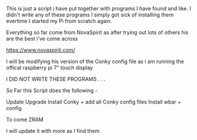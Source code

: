 This is just a script i have put together with programs I have found and like. 
I didn't write any of these programs I simply got sick of installing them 
evertime I started my Pi from scratch again.

Everything so far come from NovaSpirit as after trying out lots of others 
his are the best i've come across

https://www.novaspirit.com/

I will be modifying his version of the Conky config file 
as i am running the offical raspberry pi 7" touch display

I DID NOT WRITE THESE PROGRAMS . . . 

So Far this Script does the following -

Update
Upgrade 
Install Conky + add all Conky config files
Install wbar + config

To come ZRAM

I will update it with more as I find them
